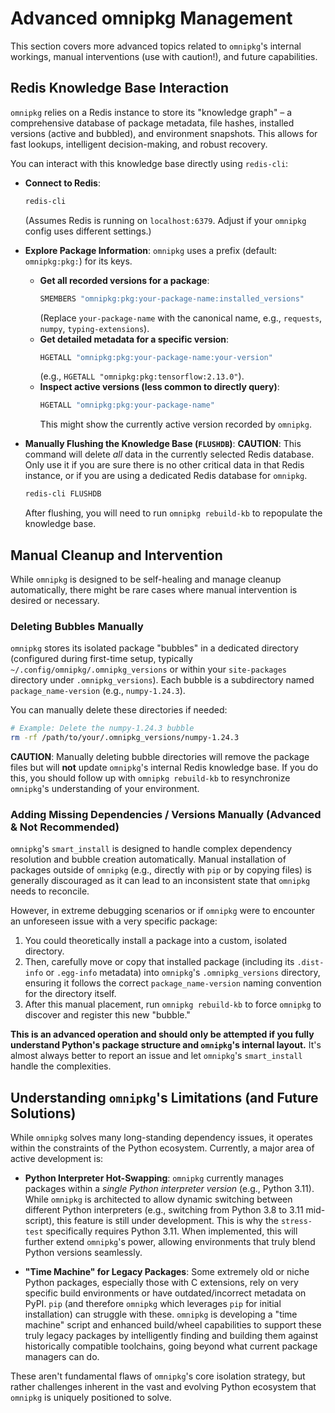 # Advanced omnipkg Management

This section covers more advanced topics related to `omnipkg`'s internal workings, manual interventions (use with caution!), and future capabilities.

## Redis Knowledge Base Interaction

`omnipkg` relies on a Redis instance to store its "knowledge graph" – a comprehensive database of package metadata, file hashes, installed versions (active and bubbled), and environment snapshots. This allows for fast lookups, intelligent decision-making, and robust recovery.

You can interact with this knowledge base directly using `redis-cli`:

*   **Connect to Redis**:
    ```bash
    redis-cli
    ```
    (Assumes Redis is running on `localhost:6379`. Adjust if your `omnipkg` config uses different settings.)

*   **Explore Package Information**:
    `omnipkg` uses a prefix (default: `omnipkg:pkg:`) for its keys.

    *   **Get all recorded versions for a package**:
        ```bash
        SMEMBERS "omnipkg:pkg:your-package-name:installed_versions"
        ```
        (Replace `your-package-name` with the canonical name, e.g., `requests`, `numpy`, `typing-extensions`).
    *   **Get detailed metadata for a specific version**:
        ```bash
        HGETALL "omnipkg:pkg:your-package-name:your-version"
        ```
        (e.g., `HGETALL "omnipkg:pkg:tensorflow:2.13.0"`).
    *   **Inspect active versions (less common to directly query)**:
        ```bash
        HGETALL "omnipkg:pkg:your-package-name"
        ```
        This might show the currently active version recorded by `omnipkg`.

*   **Manually Flushing the Knowledge Base (`FLUSHDB`)**:
    **CAUTION**: This command will delete *all* data in the currently selected Redis database. Only use it if you are sure there is no other critical data in that Redis instance, or if you are using a dedicated Redis database for `omnipkg`.
    ```bash
    redis-cli FLUSHDB
    ```
    After flushing, you will need to run `omnipkg rebuild-kb` to repopulate the knowledge base.

## Manual Cleanup and Intervention

While `omnipkg` is designed to be self-healing and manage cleanup automatically, there might be rare cases where manual intervention is desired or necessary.

### Deleting Bubbles Manually

`omnipkg` stores its isolated package "bubbles" in a dedicated directory (configured during first-time setup, typically `~/.config/omnipkg/.omnipkg_versions` or within your `site-packages` directory under `.omnipkg_versions`). Each bubble is a subdirectory named `package_name-version` (e.g., `numpy-1.24.3`).

You can manually delete these directories if needed:

```bash
# Example: Delete the numpy-1.24.3 bubble
rm -rf /path/to/your/.omnipkg_versions/numpy-1.24.3
```
**CAUTION**: Manually deleting bubble directories will remove the package files but will **not** update `omnipkg`'s internal Redis knowledge base. If you do this, you should follow up with `omnipkg rebuild-kb` to resynchronize `omnipkg`'s understanding of your environment.

### Adding Missing Dependencies / Versions Manually (Advanced & Not Recommended)

`omnipkg`'s `smart_install` is designed to handle complex dependency resolution and bubble creation automatically. Manual installation of packages outside of `omnipkg` (e.g., directly with `pip` or by copying files) is generally discouraged as it can lead to an inconsistent state that `omnipkg` needs to reconcile.

However, in extreme debugging scenarios or if `omnipkg` were to encounter an unforeseen issue with a very specific package:
1.  You could theoretically install a package into a custom, isolated directory.
2.  Then, carefully move or copy that installed package (including its `.dist-info` or `.egg-info` metadata) into `omnipkg`'s `.omnipkg_versions` directory, ensuring it follows the correct `package_name-version` naming convention for the directory itself.
3.  After this manual placement, run `omnipkg rebuild-kb` to force `omnipkg` to discover and register this new "bubble."

**This is an advanced operation and should only be attempted if you fully understand Python's package structure and `omnipkg`'s internal layout.** It's almost always better to report an issue and let `omnipkg`'s `smart_install` handle the complexities.

## Understanding `omnipkg`'s Limitations (and Future Solutions)

While `omnipkg` solves many long-standing dependency issues, it operates within the constraints of the Python ecosystem. Currently, a major area of active development is:

*   **Python Interpreter Hot-Swapping**: `omnipkg` currently manages packages within a *single Python interpreter version* (e.g., Python 3.11). While `omnipkg` is architected to allow dynamic switching between different Python interpreters (e.g., switching from Python 3.8 to 3.11 mid-script), this feature is still under development. This is why the `stress-test` specifically requires Python 3.11. When implemented, this will further extend `omnipkg`'s power, allowing environments that truly blend Python versions seamlessly.

*   **"Time Machine" for Legacy Packages**: Some extremely old or niche Python packages, especially those with C extensions, rely on very specific build environments or have outdated/incorrect metadata on PyPI. `pip` (and therefore `omnipkg` which leverages `pip` for initial installation) can struggle with these. `omnipkg` is developing a "time machine" script and enhanced build/wheel capabilities to support these truly legacy packages by intelligently finding and building them against historically compatible toolchains, going beyond what current package managers can do.

These aren't fundamental flaws of `omnipkg`'s core isolation strategy, but rather challenges inherent in the vast and evolving Python ecosystem that `omnipkg` is uniquely positioned to solve.
```
